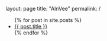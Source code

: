layout: page
title: "AlnVee"
permalink: /


<ul>
    {% for post in site.posts %}
      <li>
        <a href="{{ post.url }}">{{ post.title }}</a>
      </li>
    {% endfor %}
</ul>